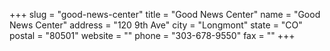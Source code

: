 +++
slug = "good-news-center"
title = "Good News Center"
name = "Good News Center"
address = "120 9th Ave"
city = "Longmont"
state = "CO"
postal = "80501"
website = ""
phone = "303-678-9550"
fax = ""
+++

